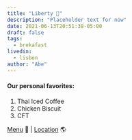 ```yaml
---
title: "Liberty 🥞"
description: "Placeholder text for now"
date: 2021-06-13T20:51:38-05:00
draft: false
tags:
  - brekafast
livedin:
  - lisbon
author: "Abe"
---
```


#### Our personal favorites:

1. Thai Iced Coffee
2. Chicken Biscuit
3. CFT

[Menu](https://www.betterhalfbar.com/menu) 📖  |  [Location](https://g.page/betterhalfbar?share) 🌎
